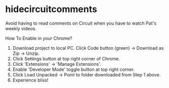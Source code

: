 # hidecircuitcomments
Avoid having to read comments on Circuit when you have to watch Pat's weekly videos.

How To Enable in your Chrome?
1. Download project to local PC. Click Code button (green) -> Download as Zip -> Unzip. 
2. Click Settings button at top right corner of Chrome.
3. Click 'Extensions' -> 'Manage Extensions'.
4. Enable 'Developer Mode' toggle button at top right corner.
5. Click Load Unpacked -> Point to folder downloaded from Step 1 above.
6. Experience bliss! 
